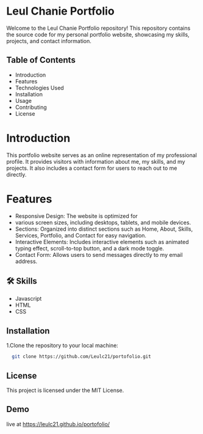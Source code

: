 # Leul Chanie Portfolio

Welcome to the Leul Chanie Portfolio repository! This repository contains the source code for my personal portfolio website, showcasing my skills, projects, and contact information.


## Table of Contents

- Introduction
- Features
- Technologies Used
- Installation
- Usage
- Contributing
- License









# Introduction
   This portfolio website serves as an online representation of my professional profile. It provides visitors with information about me, my skills, and my projects. It also includes a contact form for users to reach out to me directly.


# Features
- Responsive Design: The website is optimized for 
- various screen sizes, including desktops, tablets, and mobile devices.
- Sections: Organized into distinct sections such as Home, About, Skills, Services, Portfolio, and Contact for easy navigation.
- Interactive Elements: Includes interactive elements such as animated typing effect, scroll-to-top button, and a dark mode toggle.
- Contact Form: Allows users to send messages directly to my email address.







## 🛠 Skills

- Javascript
- HTML
- CSS





## Installation

1.Clone the repository to your local machine:

```bash
  git clone https://github.com/Leulc21/portofolio.git
```

    
## License

This project is licensed under the MIT License.


## Demo

live at https://leulc21.github.io/portofolio/


